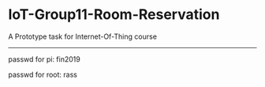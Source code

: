 # IoT-Group11-Room-Reservation
A Prototype task for Internet-Of-Thing course

---
passwd for pi: fin2019

passwd for root: rass
